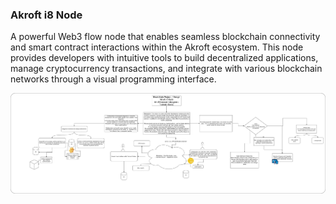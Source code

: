 
### Akroft i8 Node 

A powerful Web3 flow node that enables seamless blockchain connectivity and smart contract interactions within the Akroft ecosystem. This node provides developers with intuitive tools to build decentralized applications, manage cryptocurrency transactions, and integrate with various blockchain networks through a visual programming interface.



![Diagram-Function](res-up/MakeWeb3FlowNodesApp%20connect.jpg)
